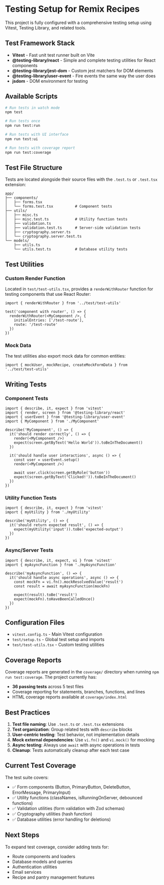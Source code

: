 # Testing Setup for Remix Recipes

This project is fully configured with a comprehensive testing setup using Vitest, Testing Library, and related tools.

## Test Framework Stack

- **Vitest** - Fast unit test runner built on Vite
- **@testing-library/react** - Simple and complete testing utilities for React components
- **@testing-library/jest-dom** - Custom jest matchers for DOM elements
- **@testing-library/user-event** - Fire events the same way the user does
- **jsdom** - DOM environment for testing

## Available Scripts

```bash
# Run tests in watch mode
npm test

# Run tests once
npm run test:run

# Run tests with UI interface
npm run test:ui

# Run tests with coverage report
npm run test:coverage
```

## Test File Structure

Tests are located alongside their source files with the `.test.ts` or `.test.tsx` extension:

```
app/
├── components/
│   ├── forms.tsx
│   └── forms.test.tsx          # Component tests
├── utils/
│   ├── misc.ts
│   ├── misc.test.ts            # Utility function tests
│   ├── validation.ts
│   ├── validation.test.ts      # Server-side validation tests
│   ├── cryptography.server.ts
│   └── cryptography.server.test.ts
└── models/
    ├── utils.ts
    └── utils.test.ts           # Database utility tests
```

## Test Utilities

### Custom Render Function

Located in `test/test-utils.tsx`, provides a `renderWithRouter` function for testing components that use React Router:

```tsx
import { renderWithRouter } from '../test/test-utils'

test('component with router', () => {
  renderWithRouter(<MyComponent />, { 
    initialEntries: ['/test-route'],
    route: '/test-route'
  })
})
```

### Mock Data

The test utilities also export mock data for common entities:

```tsx
import { mockUser, mockRecipe, createMockFormData } from '../test/test-utils'
```

## Writing Tests

### Component Tests

```tsx
import { describe, it, expect } from 'vitest'
import { render, screen } from '@testing-library/react'
import { userEvent } from '@testing-library/user-event'
import { MyComponent } from './MyComponent'

describe('MyComponent', () => {
  it('should render correctly', () => {
    render(<MyComponent />)
    expect(screen.getByText('Hello World')).toBeInTheDocument()
  })

  it('should handle user interactions', async () => {
    const user = userEvent.setup()
    render(<MyComponent />)
    
    await user.click(screen.getByRole('button'))
    expect(screen.getByText('Clicked!')).toBeInTheDocument()
  })
})
```

### Utility Function Tests

```tsx
import { describe, it, expect } from 'vitest'
import { myUtility } from './myUtility'

describe('myUtility', () => {
  it('should return expected result', () => {
    expect(myUtility('input')).toBe('expected-output')
  })
})
```

### Async/Server Tests

```tsx
import { describe, it, expect, vi } from 'vitest'
import { myAsyncFunction } from './myAsyncFunction'

describe('myAsyncFunction', () => {
  it('should handle async operations', async () => {
    const mockFn = vi.fn().mockResolvedValue('result')
    const result = await myAsyncFunction(mockFn)
    
    expect(result).toBe('result')
    expect(mockFn).toHaveBeenCalledOnce()
  })
})
```

## Configuration Files

- `vitest.config.ts` - Main Vitest configuration
- `test/setup.ts` - Global test setup and imports
- `test/test-utils.tsx` - Custom testing utilities

## Coverage Reports

Coverage reports are generated in the `coverage/` directory when running `npm run test:coverage`. The project currently has:

- **36 passing tests** across 5 test files
- Coverage reporting for statements, branches, functions, and lines
- HTML coverage reports available at `coverage/index.html`

## Best Practices

1. **Test file naming**: Use `.test.ts` or `.test.tsx` extensions
2. **Test organization**: Group related tests with `describe` blocks
3. **User-centric testing**: Test behavior, not implementation details
4. **Mock external dependencies**: Use `vi.fn()` and `vi.mock()` for mocking
5. **Async testing**: Always use `await` with async operations in tests
6. **Cleanup**: Tests automatically cleanup after each test case

## Current Test Coverage

The test suite covers:
- ✅ Form components (Button, PrimaryButton, DeleteButton, ErrorMessage, PrimaryInput)
- ✅ Utility functions (classNames, isRunningOnServer, debounced functions)
- ✅ Validation utilities (form validation with Zod schemas)
- ✅ Cryptography utilities (hash function)
- ✅ Database utilities (error handling for deletions)

## Next Steps

To expand test coverage, consider adding tests for:
- Route components and loaders
- Database models and queries  
- Authentication utilities
- Email services
- Recipe and pantry management features